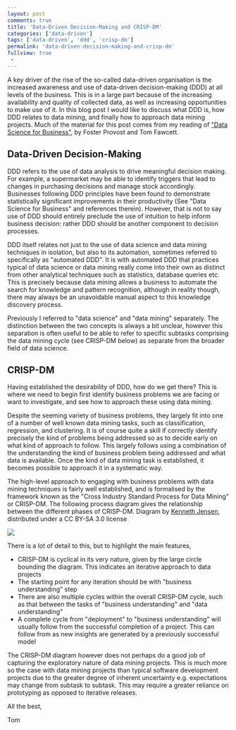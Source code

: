 ```yaml
---
layout: post
comments: true
title: 'Data-Driven Decision-Making and CRISP-DM'
categories: ['data-driven']
tags: ['data-driven', 'ddd', 'crisp-dm']
permalink: 'data-driven-decision-making-and-crisp-dm'
fullview: true
 -
---
```


A key driver of the rise of the so-called data-driven organisation is the increased awareness and use of data-driven decision-making (DDD) at all levels of the business. This is in a large part because of the increasing availability and quality of collected data, as well as increasing opportunities to make use of it. In this blog post I would like to discuss what DDD is, how DDD relates to data mining, and finally how to approach data mining projects. Much of the material for this post comes from my reading of ["Data Science for Business"](http://shop.oreilly.com/product/0636920028918.do), by Foster Provost and Tom Fawcett.

## Data-Driven Decision-Making

DDD refers to the use of data analysis to drive meaningful decision making. For example, a supermarket may be able to identify triggers that lead to changes in purchasing decisions and manage stock accordingly. Businesses following DDD principles have been found to demonstrate statistically significant improvements in their productivity (See "Data Science for Business" and references therein). However, that is not to say use of DDD should entirely preclude the use of intuition to help inform business decision: rather DDD should be another component to decision processes.

DDD itself relates not just to the use of data science and data mining techniques in isolation, but also to its automation, sometimes referred to specifically as "automated DDD". It is with automated DDD that practices typical of data science or data mining really come into their own as distinct from other analytical techniques such as statistics, database queries etc. This is precisely because data mining allows a business to automate the search for knowledge and pattern recognition, although in reality though, there may always be an unavoidable manual aspect to this knowledge discovery process.

Previously I referred to "data science" and "data mining" separately. The distinction between the  two concepts is always a bit unclear, however this separation is often useful to be able to refer to specific subtasks comprising the data mining cycle (see CRISP-DM below) as separate from the broader field of data science.

## CRISP-DM

Having established the desirability of DDD, how do we get there? This is where we need to begin first identify business problems we are facing or want to investigate, and see how to approach these using data mining.

Despite the seeming variety of business problems, they largely fit into one of a number of well known data mining tasks, such as classification, regression, and clustering. It is of course quite a skill if correctly identify precisely the kind of problems being addressed so as to decide early on what kind of approach to follow. This largely follows using a combination of the understanding the kind of business problem being addressed and what data is available. Once the kind of data mining task is established, it becomes possible to approach it in a systematic way.

The high-level approach to engaging with business problems with data mining techniques is fairly well established, and is formalised by the framework known as the "Cross Industry Standard Process for Data Mining" or CRISP-DM. The following process diagram gives the relationship between the different phases of CRISP-DM. Diagram by [Kenneth Jensen](ftp://public.dhe.ibm.com/software/analytics/spss/documentation/modeler/18.0/en/ModelerCRISPDM.pdf), distributed under a CC BY-SA 3.0 license 

<img class='center' src="https://upload.wikimedia.org/wikipedia/commons/thumb/b/b9/CRISP-DM_Process_Diagram.png/1024px-CRISP-DM_Process_Diagram.png"/>

There is a lot of detail to this, but to highlight the main features,

* CRISP-DM is cyclical in its very nature, given by the large circle bounding the diagram. This indicates an iterative approach to data projects
* The starting point for any iteration should be with "business understanding" step
* There are also multiple cycles within the overall CRISP-DM cycle, such as that between the tasks of "business understanding" and "data understanding"
* A complete cycle from "deployment" to "business understanding" will usually follow from the successful completion of a project. This can follow from as new insights are generated by a previously successful model

The CRISP-DM diagram however does not perhaps do a good job of capturing the exploratory nature of data mining projects. This is much more so the case with data mining projects than typical software development projects due to the greater degree of inherent uncertainty e.g. expectations may change from subtask to subtask. This may require a greater reliance on prototyping as opposed to iterative releases. 

All the best,

Tom
